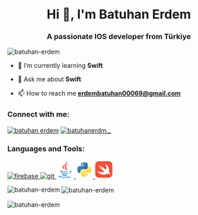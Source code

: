 <h1 align="center">Hi 👋, I'm Batuhan Erdem</h1>
<h3 align="center">A passionate IOS developer from Türkiye</h3>

<p align="left"> <img src="https://komarev.com/ghpvc/?username=batuhan-erdem&label=Profile%20views&color=0e75b6&style=flat" alt="batuhan-erdem" /> </p>

- 🌱 I’m currently learning **Swift**

- 💬 Ask me about **Swift**

- 📫 How to reach me **erdembatuhan00069@gmail.com**

<h3 align="left">Connect with me:</h3>
<p align="left">
<a href="https://linkedin.com/in/batuhan erdem" target="blank"><img align="center" src="https://raw.githubusercontent.com/rahuldkjain/github-profile-readme-generator/master/src/images/icons/Social/linked-in-alt.svg" alt="batuhan erdem" height="30" width="40" /></a>
<a href="https://instagram.com/batuhanerdm._" target="blank"><img align="center" src="https://raw.githubusercontent.com/rahuldkjain/github-profile-readme-generator/master/src/images/icons/Social/instagram.svg" alt="batuhanerdm._" height="30" width="40" /></a>
</p>

<h3 align="left">Languages and Tools:</h3>
<p align="left"> <a href="https://firebase.google.com/" target="_blank" rel="noreferrer"> <img src="https://www.vectorlogo.zone/logos/firebase/firebase-icon.svg" alt="firebase" width="40" height="40"/> </a> <a href="https://git-scm.com/" target="_blank" rel="noreferrer"> <img src="https://www.vectorlogo.zone/logos/git-scm/git-scm-icon.svg" alt="git" width="40" height="40"/> </a> <a href="https://www.java.com" target="_blank" rel="noreferrer"> <img src="https://raw.githubusercontent.com/devicons/devicon/master/icons/java/java-original.svg" alt="java" width="40" height="40"/> </a> <a href="https://www.python.org" target="_blank" rel="noreferrer"> <img src="https://raw.githubusercontent.com/devicons/devicon/master/icons/python/python-original.svg" alt="python" width="40" height="40"/> </a> <a href="https://developer.apple.com/swift/" target="_blank" rel="noreferrer"> <img src="https://raw.githubusercontent.com/devicons/devicon/master/icons/swift/swift-original.svg" alt="swift" width="40" height="40"/> </a> </p>

<p><img align="left" src="https://github-readme-stats.vercel.app/api/top-langs?username=batuhan-erdem&show_icons=true&locale=en&layout=compact" alt="batuhan-erdem" /></p>

<p>&nbsp;<img align="center" src="https://github-readme-stats.vercel.app/api?username=batuhan-erdem&show_icons=true&locale=en" alt="batuhan-erdem" /></p>

<p><img align="center" src="https://github-readme-streak-stats.herokuapp.com/?user=batuhan-erdem&" alt="batuhan-erdem" /></p>
